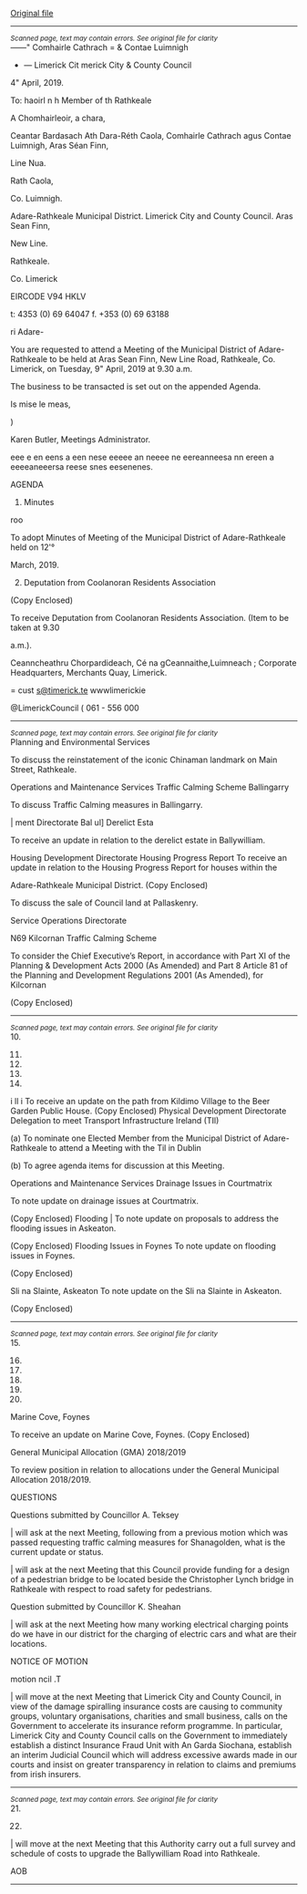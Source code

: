 [Original file](https://www.limerick.ie/sites/default/files/media/documents/2019-04/00%20Agenda%209th%20April%2C%202019%20v3.pdf)

---
*<small>Scanned page, text may contain errors. See original file for clarity</small>*  
_—_—" Comhairle Cathrach
= & Contae Luimnigh
* — Limerick Cit
merick City
& County Council

4" April, 2019.

To: haoirl n h Member of th
Rathkeale

A Chomhairleoir, a chara,

Ceantar Bardasach Ath Dara-Réth Caola,
Comhairle Cathrach agus Contae Luimnigh,
Aras Séan Finn,

Line Nua.

Rath Caola,

Co. Luimnigh.

Adare-Rathkeale Municipal District.
Limerick City and County Council.
Aras Sean Finn,

New Line.

Rathkeale.

Co. Limerick

EIRCODE V94 HKLV

t: 4353 (0) 69 64047
f. +353 (0) 69 63188

ri Adare-

You are requested to attend a Meeting of the Municipal District of Adare-Rathkeale to be held at
Aras Sean Finn, New Line Road, Rathkeale, Co. Limerick, on Tuesday, 9" April, 2019 at 9.30 a.m.

The business to be transacted is set out on the appended Agenda.

Is mise le meas,

)

Karen Butler,
Meetings Administrator.

eee e en eens a een nese eeeee an neeee ne eereanneesa nn ereen a eeeeaneeersa reese snes eesenenes.

AGENDA

1. Minutes

roo

To adopt Minutes of Meeting of the Municipal District of Adare-Rathkeale held on 12'°

March, 2019.

2. Deputation from Coolanoran Residents Association

(Copy Enclosed)

To receive Deputation from Coolanoran Residents Association. (Item to be taken at 9.30

a.m.).

Ceanncheathru Chorpardideach, Cé na gCeannaithe,Luimneach ;
Corporate Headquarters, Merchants Quay, Limerick.

= cust s@timerick.te
wwwlimerickie

@LimerickCouncil
( 061 - 556 000


---
*<small>Scanned page, text may contain errors. See original file for clarity</small>*  
Planning and Environmental Services

To discuss the reinstatement of the iconic Chinaman landmark on Main Street, Rathkeale.

Operations and Maintenance Services
Traffic Calming Scheme Ballingarry

To discuss Traffic Calming measures in Ballingarry.

| ment Directorate
Bal ul] Derelict Esta

To receive an update in relation to the derelict estate in Ballywilliam.

Housing Development Directorate
Housing Progress Report
To receive an update in relation to the Housing Progress Report for houses within the

Adare-Rathkeale Municipal District.
(Copy Enclosed)

To discuss the sale of Council land at Pallaskenry.

Service Operations Directorate

N69 Kilcornan Traffic Calming Scheme

To consider the Chief Executive’s Report, in accordance with Part XI of the Planning &
Development Acts 2000 (As Amended) and Part 8 Article 81 of the Planning and
Development Regulations 2001 (As Amended), for Kilcornan

(Copy Enclosed)


---
*<small>Scanned page, text may contain errors. See original file for clarity</small>*  
10.

11.

12.

13.

14.

i ll i
To receive an update on the path from Kildimo Village to the Beer Garden Public House.
(Copy Enclosed)
Physical Development Directorate
Delegation to meet Transport Infrastructure Ireland (TIl)

(a) To nominate one Elected Member from the Municipal District of Adare-Rathkeale to
attend a Meeting with the Til in Dublin

(b) To agree agenda items for discussion at this Meeting.

Operations and Maintenance Services
Drainage Issues in Courtmatrix

To note update on drainage issues at Courtmatrix.

(Copy Enclosed)
Flooding |
To note update on proposals to address the flooding issues in Askeaton.

(Copy Enclosed)
Flooding Issues in Foynes
To note update on flooding issues in Foynes.

(Copy Enclosed)

Sli na Slainte, Askeaton
To note update on the Sli na Slainte in Askeaton.

(Copy Enclosed)


---
*<small>Scanned page, text may contain errors. See original file for clarity</small>*  
15.

16.

17.

18.

19.

20.

Marine Cove, Foynes

To receive an update on Marine Cove, Foynes.
(Copy Enclosed)

General Municipal Allocation (GMA) 2018/2019

To review position in relation to allocations under the General Municipal Allocation
2018/2019.

QUESTIONS

Questions submitted by Councillor A. Teksey

| will ask at the next Meeting, following from a previous motion which was passed
requesting traffic calming measures for Shanagolden, what is the current update or
status.

| will ask at the next Meeting that this Council provide funding for a design of a pedestrian
bridge to be located beside the Christopher Lynch bridge in Rathkeale with respect to
road safety for pedestrians.

Question submitted by Councillor K. Sheahan

| will ask at the next Meeting how many working electrical charging points do we have in
our district for the charging of electric cars and what are their locations.

NOTICE OF MOTION

motion ncil .T

| will move at the next Meeting that Limerick City and County Council, in view of the
damage spiralling insurance costs are causing to community groups, voluntary
organisations, charities and small business, calls on the Government to accelerate its
insurance reform programme. In particular, Limerick City and County Council calls on the
Government to immediately establish a distinct Insurance Fraud Unit with An Garda
Siochana, establish an interim Judicial Council which will address excessive awards made
in our courts and insist on greater transparency in relation to claims and premiums from
irish insurers.


---
*<small>Scanned page, text may contain errors. See original file for clarity</small>*  
21.

22.

| will move at the next Meeting that this Authority carry out a full survey and schedule of
costs to upgrade the Ballywilliam Road into Rathkeale.

AOB


---
